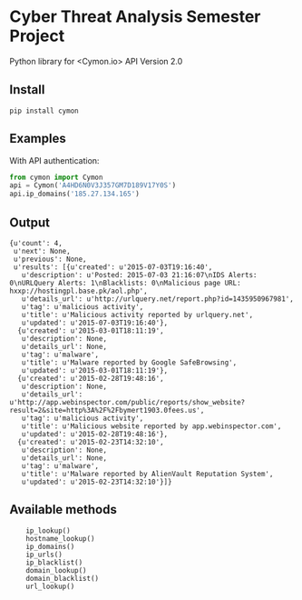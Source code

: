  # Cyber Threat Analysis Semester Project

Python library for <Cymon.io> API Version 2.0


## Install

```pip install cymon```

## Examples

With API authentication:
```python
from cymon import Cymon
api = Cymon('A4HD6N0V3J357GM7D189V17Y0S')
api.ip_domains('185.27.134.165')
```
## Output
```
{u'count': 4,
 u'next': None,
 u'previous': None,
 u'results': [{u'created': u'2015-07-03T19:16:40',
   u'description': u'Posted: 2015-07-03 21:16:07\nIDS Alerts: 0\nURLQuery Alerts: 1\nBlacklists: 0\nMalicious page URL: hxxp://hostingpl.base.pk/aol.php',
   u'details_url': u'http://urlquery.net/report.php?id=1435950967981',
   u'tag': u'malicious activity',
   u'title': u'Malicious activity reported by urlquery.net',
   u'updated': u'2015-07-03T19:16:40'},
  {u'created': u'2015-03-01T18:11:19',
   u'description': None,
   u'details_url': None,
   u'tag': u'malware',
   u'title': u'Malware reported by Google SafeBrowsing',
   u'updated': u'2015-03-01T18:11:19'},
  {u'created': u'2015-02-28T19:48:16',
   u'description': None,
   u'details_url': u'http://app.webinspector.com/public/reports/show_website?result=2&site=http%3A%2F%2Fbymert1903.0fees.us',
   u'tag': u'malicious activity',
   u'title': u'Malicious website reported by app.webinspector.com',
   u'updated': u'2015-02-28T19:48:16'},
  {u'created': u'2015-02-23T14:32:10',
   u'description': None,
   u'details_url': None,
   u'tag': u'malware',
   u'title': u'Malware reported by AlienVault Reputation System',
   u'updated': u'2015-02-23T14:32:10'}]}
```

## Available methods
```
    ip_lookup()
    hostname_lookup()
    ip_domains()
    ip_urls()
    ip_blacklist()
    domain_lookup()
    domain_blacklist()
    url_lookup()
```
